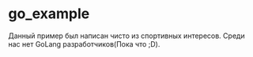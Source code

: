 # go_example

Данный пример был написан чисто из спортивных интересов. Среди нас нет GoLang разработчиков(Пока что ;D).
